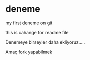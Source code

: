 # deneme
my first deneme on git



this is cahange for readme file


Denemeye birseyler daha ekliyoruz..... 

Amaç fork yapabilmek
